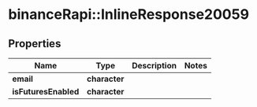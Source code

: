 # binanceRapi::InlineResponse20059


## Properties
Name | Type | Description | Notes
------------ | ------------- | ------------- | -------------
**email** | **character** |  | 
**isFuturesEnabled** | **character** |  | 


